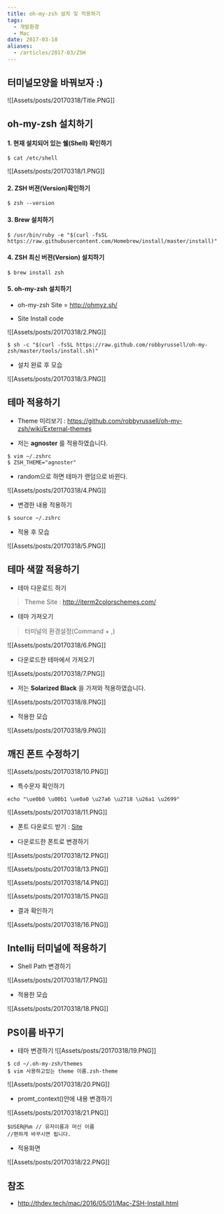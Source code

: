 ```yaml
---
title: oh-my-zsh 설치 및 적용하기
tags:
  - 개발환경
  - Mac
date: 2017-03-18
aliases: 
  - /articles/2017-03/ZSH
---
```


## 터미널모양을 바꿔보자 :)

![[Assets/posts/20170318/Title.PNG]]

## oh-my-zsh 설치하기

#### 1. 현재 설치되어 있는 쉘(Shell) 확인하기

```shell
$ cat /etc/shell
```

![[Assets/posts/20170318/1.PNG]]

#### 2. ZSH 버젼(Version)확인하기

```shell
$ zsh --version
```

#### 3. Brew 설치하기

```shell
$ /usr/bin/ruby -e "$(curl -fsSL https://raw.githubusercontent.com/Homebrew/install/master/install)"
```

#### 4. ZSH 최신 버젼(Version) 설치하기

```shell
$ brew install zsh
```

#### 5. oh-my-zsh 설치하기

- oh-my-zsh Site = <http://ohmyz.sh/>

- Site Install code

![[Assets/posts/20170318/2.PNG]]

```shell
$ sh -c "$(curl -fsSL https://raw.github.com/robbyrussell/oh-my-zsh/master/tools/install.sh)"
```

- 설치 완료 후 모습

![[Assets/posts/20170318/3.PNG]]

## 테마 적용하기
- Theme 미리보기 :  <https://github.com/robbyrussell/oh-my-zsh/wiki/External-themes>

- 저는 **agnoster** 를 적용하였습니다.

```shell
$ vim ~/.zshrc
$ ZSH_THEME="agnoster"
```

- random으로 하면 테마가 랜덤으로 바뀐다.

![[Assets/posts/20170318/4.PNG]]

- 변경한 내용 적용하기

```shell
$ source ~/.zshrc
```

- 적용 후 모습

![[Assets/posts/20170318/5.PNG]]

## 테마 색깔 적용하기
- 테마 다운로드 하기
 > Theme Site : <http://iterm2colorschemes.com/>

- 테마 가져오기
 > 터미널의 환경설정(Command + ,)

![[Assets/posts/20170318/6.PNG]]

- 다운로드한 테마에서 가져오기

![[Assets/posts/20170318/7.PNG]]

- 저는 **Solarized Black** 을 가져와 적용하였습니다.

![[Assets/posts/20170318/8.PNG]]

- 적용한 모습

![[Assets/posts/20170318/9.PNG]]

## 깨진 폰트 수정하기

![[Assets/posts/20170318/10.PNG]]

- 특수문자 확인하기

```shell
echo "\ue0b0 \u00b1 \ue0a0 \u27a6 \u2718 \u26a1 \u2699"
```

![[Assets/posts/20170318/11.PNG]]

- 폰트 다운로드 받기 : [Site](https://github.com/powerline/fonts/blob/master/Meslo/Meslo%20LG%20M%20DZ%20Regular%20for%20Powerline.otf)

- 다운로드한 폰트로 변경하기

![[Assets/posts/20170318/12.PNG]]

![[Assets/posts/20170318/13.PNG]]

![[Assets/posts/20170318/14.PNG]]

![[Assets/posts/20170318/15.PNG]]

- 결과 확인하기

![[Assets/posts/20170318/16.PNG]]

## Intellij 터미널에 적용하기

- Shell Path 변경하기

![[Assets/posts/20170318/17.PNG]]

- 적용한 모습

![[Assets/posts/20170318/18.PNG]]

## PS이름 바꾸기

- 테마 변경하기
![[Assets/posts/20170318/19.PNG]]

```shell
$ cd ~/.oh-my-zsh/themes
$ vim 사용하고있는 theme 이름.zsh-theme
```

![[Assets/posts/20170318/20.PNG]]

- promt_context()안에 내용 변경하기

![[Assets/posts/20170318/21.PNG]]

```shell
$USER@%m // 유저이름과 머신 이름
//편하게 바꾸시면 됩니다.
```

- 적용화면

![[Assets/posts/20170318/22.PNG]]



## 참조
- <http://thdev.tech/mac/2016/05/01/Mac-ZSH-Install.html>
